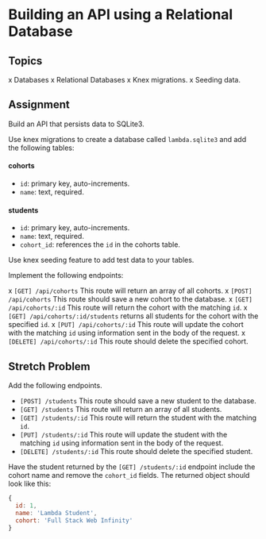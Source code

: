 # Building an API using a Relational Database

## Topics

x Databases
x Relational Databases
x Knex migrations.
x Seeding data.

## Assignment

Build an API that persists data to SQLite3.

Use knex migrations to create a database called `lambda.sqlite3` and add the following tables:

#### cohorts

- `id`: primary key, auto-increments.
- `name`: text, required.

#### students

- `id`: primary key, auto-increments.
- `name`: text, required.
- `cohort_id`: references the `id` in the cohorts table.

Use knex seeding feature to add test data to your tables.

Implement the following endpoints:

x `[GET] /api/cohorts` This route will return an array of all cohorts.
x `[POST] /api/cohorts` This route should save a new cohort to the database.
x `[GET] /api/cohorts/:id` This route will return the cohort with the matching `id`.
x `[GET] /api/cohorts/:id/students` returns all students for the cohort with the specified `id`.
x `[PUT] /api/cohorts/:id` This route will update the cohort with the matching `id` using information sent in the body of the request.
x `[DELETE] /api/cohorts/:id` This route should delete the specified cohort.

## Stretch Problem

Add the following endpoints.

- `[POST] /students` This route should save a new student to the database.
- `[GET] /students` This route will return an array of all students.
- `[GET] /students/:id` This route will return the student with the matching `id`.
- `[PUT] /students/:id` This route will update the student with the matching `id` using information sent in the body of the request.
- `[DELETE] /students/:id` This route should delete the specified student.

Have the student returned by the `[GET] /students/:id` endpoint include the cohort name and remove the `cohort_id` fields. The returned object should look like this:

```js
{
  id: 1,
  name: 'Lambda Student',
  cohort: 'Full Stack Web Infinity'
}
```
